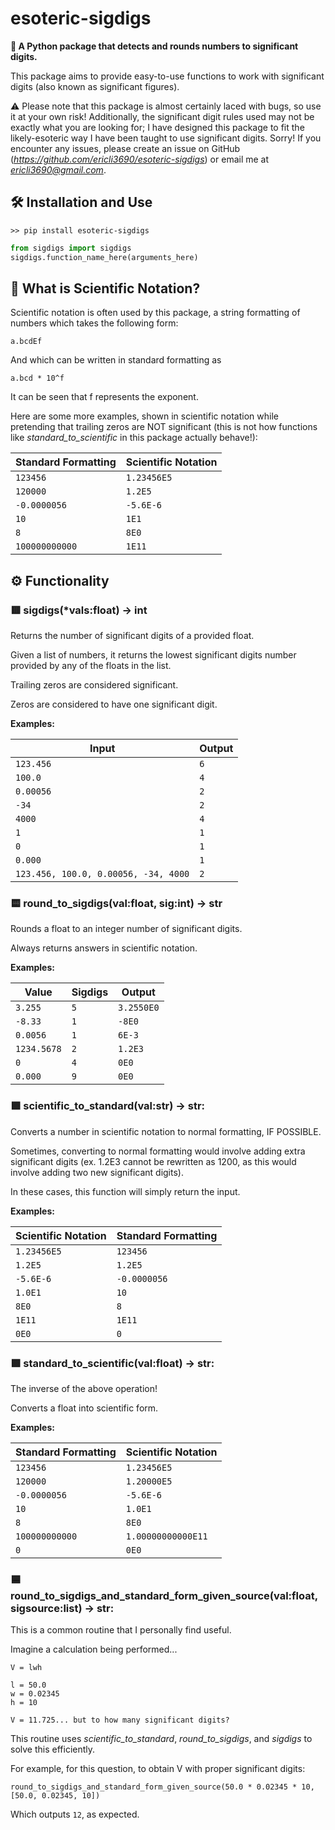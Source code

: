 # esoteric-sigdigs
**🐍 A Python package that detects and rounds numbers to significant digits.**

This package aims to provide easy-to-use functions to work with significant digits (also known as significant figures).

⚠ Please note that this package is almost certainly laced with bugs, so use it at your own risk! Additionally, the significant digit rules used may not be exactly what you are looking for; I have designed this package to fit the likely-esoteric way I have been taught to use significant digits. Sorry! If you encounter any issues, please create an issue on GitHub (*https://github.com/ericli3690/esoteric-sigdigs*) or email me at *ericli3690@gmail.com*.

## 🛠 Installation and Use

`>> pip install esoteric-sigdigs`

```python
from sigdigs import sigdigs
sigdigs.function_name_here(arguments_here)
```

## 🧪 What is Scientific Notation?

Scientific notation is often used by this package, a string formatting of numbers which takes the following form:

`a.bcdEf`

And which can be written in standard formatting as

`a.bcd * 10^f`

It can be seen that f represents the exponent.

Here are some more examples, shown in scientific notation while pretending that trailing zeros are NOT significant (this is not how functions like *standard_to_scientific* in this package actually behave!):

| Standard Formatting         | Scientific Notation         |
|-----------------------------|-----------------------------|
| `123456`                    | `1.23456E5`                 |
| `120000`                    | `1.2E5`                     |
| `-0.0000056`                | `-5.6E-6`                   |
| `10`                        | `1E1`                       |
| `8`                         | `8E0`                       |
| `100000000000`              | `1E11`                      |

## ⚙ Functionality

### 🟥 sigdigs(*vals:float) -> int

Returns the number of significant digits of a provided float.

Given a list of numbers, it returns the lowest significant digits number provided by any of the floats in the list.

Trailing zeros are considered significant.

Zeros are considered to have one significant digit.

**Examples:**

| Input                                            | Output          |
|--------------------------------------------------|-----------------|
| `123.456`                                        | `6`             |
| `100.0`                                          | `4`             |
| `0.00056`                                        | `2`             |
| `-34`                                            | `2`             |
| `4000`                                           | `4`             |
| `1`                                              | `1`             |
| `0`                                              | `1`             |
| `0.000`                                          | `1`             |
| `123.456, 100.0, 0.00056, -34, 4000`             | `2`             |

### 🟨 round_to_sigdigs(val:float, sig:int) -> str

Rounds a float to an integer number of significant digits.

Always returns answers in scientific notation.

**Examples:**

| Value               | Sigdigs              | Output                |
|---------------------|----------------------|-----------------------|
| `3.255`             | `5`                  | `3.2550E0`            |
| `-8.33`             | `1`                  | `-8E0`                |
| `0.0056`            | `1`                  | `6E-3`                |
| `1234.5678`         | `2`                  | `1.2E3`               |
| `0`                 | `4`                  | `0E0`                 |
| `0.000`             | `9`                  | `0E0`                 |

### 🟩 scientific_to_standard(val:str) -> str:

Converts a number in scientific notation to normal formatting, IF POSSIBLE.

Sometimes, converting to normal formatting would involve adding extra significant digits (ex. 1.2E3 cannot be rewritten as 1200, as this would involve adding two new significant digits).

In these cases, this function will simply return the input.

**Examples:**

| Scientific Notation         | Standard Formatting         |
|-----------------------------|-----------------------------|
| `1.23456E5`                 | `123456`                    |
| `1.2E5`                     | `1.2E5`                     |
| `-5.6E-6`                   | `-0.0000056`                |
| `1.0E1`                     | `10`                        |
| `8E0`                       | `8`                         |
| `1E11`                      | `1E11`                      |
| `0E0`                       | `0`                         |

### 🟩 standard_to_scientific(val:float) -> str:

The inverse of the above operation!

Converts a float into scientific form.

**Examples:**

| Standard Formatting         | Scientific Notation         |
|-----------------------------|-----------------------------|
| `123456`                    | `1.23456E5`                 |
| `120000`                    | `1.20000E5`                 |
| `-0.0000056`                | `-5.6E-6`                   |
| `10`                        | `1.0E1`                     |
| `8`                         | `8E0`                       |
| `100000000000`              | `1.00000000000E11`          |
| `0`                         | `0E0`                       |

### 🟦 round_to_sigdigs_and_standard_form_given_source(val:float, sigsource:list) -> str:

This is a common routine that I personally find useful.

Imagine a calculation being performed...

```
V = lwh

l = 50.0
w = 0.02345
h = 10

V = 11.725... but to how many significant digits?
```

This routine uses *scientific_to_standard*, *round_to_sigdigs*, and *sigdigs* to solve this efficiently.

For example, for this question, to obtain V with proper significant digits:

`round_to_sigdigs_and_standard_form_given_source(50.0 * 0.02345 * 10, [50.0, 0.02345, 10])`

Which outputs `12`, as expected.
